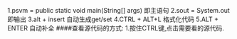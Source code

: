 1.psvm = public static void main(String[] args) 即主语句
2.sout = System.out即输出
3.alt + insert 自动生成get/set
4.CTRL + ALT+L 格式化代码
5.ALT + ENTER 	自动补全
####查看源代码的方式:
		1.按住CTRL键,点击需要看的源代码.